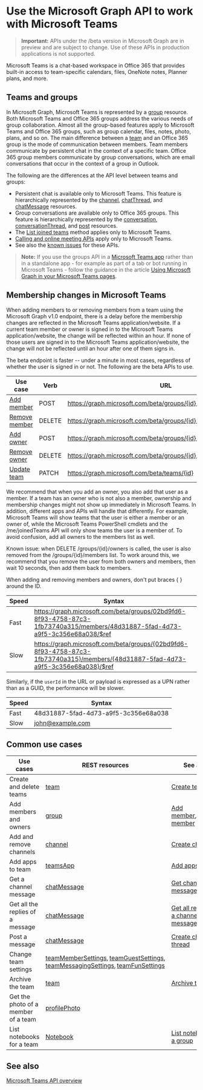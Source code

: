 # Use the Microsoft Graph API to work with Microsoft Teams

> **Important:** APIs under the /beta version in Microsoft Graph are in preview and are subject to change. Use of these APIs in production applications is not supported.

Microsoft Teams is a chat-based workspace in Office 365 that provides built-in access to team-specific calendars, files, OneNote notes, Planner plans, and more.

## Teams and groups

In Microsoft Graph, Microsoft Teams is represented by a [group](../resources/group.md) resource. Both Microsoft Teams and Office 365 groups address the various needs of group collaboration. Almost all the group-based features apply to Microsoft Teams and Office 365 groups, such as group calendar, files, notes, photo, plans, and so on. The main difference between a [team](team.md) and an Office 365 group is the mode of communication between members. Team members communicate by persistent chat in the context of a specific team. Office 365 group members communicate by group conversations, which are email conversations that occur in the context of a group in Outlook.

The following are the differences at the API level between teams and groups: 

- Persistent chat is available only to Microsoft Teams. This feature is hierarchically represented by the [channel](../resources/channel.md), [chatThread](../resources/chatthread.md), and [chatMessage](../resources/chatmessage.md) resources.
- Group conversations are available only to Office 365 groups. This feature is hierarchically represented by the [conversation](../resources/conversation.md), [conversationThread](../resources/conversationthread.md), and [post](../resources/post.md) resources. 
- The [List joined teams](../api/user_list_joinedteams.md) method applies only to Microsoft Teams.
- [Calling and online meeting APIs](./calls-api-overview.md) apply only to Microsoft Teams.
- See also the [known issues](../../../concepts/known_issues.md) for these APIs.

>**Note:** If you use the groups API in a [Microsoft Teams app](https://docs.microsoft.com/en-us/microsoftteams/platform/#apps-in-microsoft-teams) rather than in a standalone app - for example as part of a tab or bot running in Microsoft Teams - follow the guidance in the article [Using Microsoft Graph in your Microsoft Teams pages](https://docs.microsoft.com/en-us/microsoftteams/platform/resources/microsoft-graph).

## Membership changes in Microsoft Teams

When adding members to or removing members from a team using the Microsoft Graph v1.0 endpoint, there is a delay before the membership changes are reflected in the Microsoft Teams application/website.
If a current team member or owner is signed in to the Microsoft Teams application/website, the change will be reflected within an hour. If none of those users are signed in to the Microsoft Teams application/website, the change will not be reflected until an hour after one of them signs in.

The beta endpoint is faster -- under a minute in most cases, regardless of whether the user is signed in or not. The following are the beta APIs to use.

| Use case      | Verb      | URL |
| ------------------------------------- | ------------------------------------------------------------ | ------------------------------------------------------------ |
| [Add member](../api/group_post_members.md)	| POST	    | https://graph.microsoft.com/beta/groups/{id}/members/$ref  |
| [Remove member](../api/group_delete_members.md)	| DELETE	| https://graph.microsoft.com/beta/groups/{id}/members/{userId}/$ref |
| [Add owner](../api/group_post_owners.md)     | POST	    | https://graph.microsoft.com/beta/groups/{id}/owners/$ref |
| [Remove owner](../api/group_delete_owners.md)	| DELETE	| https://graph.microsoft.com/beta/groups/{id}/owners/{userId}/$ref |
| [Update team](../api/team_update.md)	| PATCH     | https://graph.microsoft.com/beta/teams/{id} |

We recommend that when you add an owner, you also add that user as a member. 
If a team has an owner who is not also a member, ownership and membership changes might not show up immediately in Microsoft Teams. 
In addition, different apps and APIs will handle that differently. 
For example, Microsoft Teams will show teams that the user is either a member or an owner of, while the Microsoft Teams PowerShell cmdlets and the /me/joinedTeams API will only show teams the user is a member of. 
To avoid confusion, add all owners to the members list as well. 

Known issue: when DELETE /groups/{id}/owners is called, the user is also removed from the /groups/{id}/members list. To work around this, we recommend that you remove the user from both owners and members, then wait 10 seconds, then add them back to members.

When adding and removing members and owners, don't put braces { } around the ID.

| Speed | Syntax | 
| ------ | ----- |
| Fast | https://graph.microsoft.com/beta/groups/02bd9fd6-8f93-4758-87c3-1fb73740a315/members/48d31887-5fad-4d73-a9f5-3c356e68a038/$ref | 
| Slow | https://graph.microsoft.com/beta/groups/{02bd9fd6-8f93-4758-87c3-1fb73740a315}/members/{48d31887-5fad-4d73-a9f5-3c356e68a038}/$ref | 

Similarly, if the `userId` in the URL or payload is expressed as a UPN rather than as a GUID, the performance will be slower.

| Speed | Syntax | 
| ------ | ----- |
| Fast | 48d31887-5fad-4d73-a9f5-3c356e68a038 | 
| Slow | john@example.com | 


## Common use cases  
| Use cases                             | REST resources                                               | See also                                                     |
| ------------------------------------- | ------------------------------------------------------------ | ------------------------------------------------------------ |
| Create and delete teams               | [team](team.md) | [Create team](../api/team_put_teams.md) |
| Add members and owners                | [group](../resources/group.md) | [Add member](../api/group_post_members.md), [Remove member](../api/group_delete_members.md) |
| Add and remove channels               | [channel](../resources/channel.md) | [Create channel](../api/group_post_channels.md) |
| Add apps to team                      | [teamsApp](../resources/teamsapp.md) | [Add apps](../api/teams_apps_add.md) |
| Get a channel message                 | [chatMessage](../resources/chatmessage.md) | [Get channel message](../api/channel_get_message.md) |
| Get all the replies of a message      | [chatMessage](../resources/chatmessage.md) | [Get all replies to a channel message](../api/channel_list_messagereplies.md) |
| Post a message                        | [chatMessage](../resources/chatmessage.md) | [Create chat thread](../api/channel_post_chatthreads.md) |
| Change team settings                  | [teamMemberSettings](../resources/teammembersettings.md), [teamGuestSettings](../resources/teamGuestSettings.md), [teamMessagingSettings](../resources/teammessagingsettings.md), [teamFunSettings](../resources/teamFunSettings.md) |                                                              |
| Archive the team                      | [team](team.md) | [Archive team](../api/team_archive.md) | 
| Get the photo of a member of a team   | [profilePhoto](../../v1.0/api/profilephoto_get.md) |                                                              |
| List notebooks for a team             | [Notebook](../../v1.0/resources/notebook.md) | [List notebooks in a group](../../v1.0/api/onenote_list_notebooks.md) |

## See also

[Microsoft Teams API overview](../../../concepts/teams-concept-overview.md)
